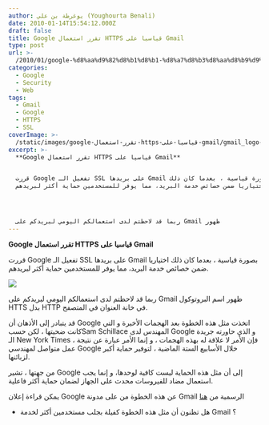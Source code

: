```yaml
---
author: يوغرطة بن علي (Youghourta Benali)
date: 2010-01-14T15:54:12.000Z
draft: false
title: Google تقرر استعمال HTTPS قياسيا على Gmail
type: post
url: >-
  /2010/01/google-%d8%aa%d9%82%d8%b1%d8%b1-%d8%a7%d8%b3%d8%aa%d8%b9%d9%85%d8%a7%d9%84-https-%d9%82%d9%8a%d8%a7%d8%b3%d9%8a%d8%a7-%d8%b9%d9%84%d9%89-gmail/
categories:
  - Google
  - Security
  - Web
tags:
  - Gmail
  - Google
  - HTTPS
  - SSL
coverImage: >-
  /static/images/google-تقرر-استعمال-https-قياسيا-على-gmail/gmail_logo-e1263484332925-300x94.png
excerpt: >-
  **Google تقرر استعمال HTTPS قياسيا على Gmail**


  قررت Google تفعيل الـ SSL على بريدها Gmail بصورة قياسية ، بعدما كان ذلك
  اختياريا ضمن خصائص خدمة البريد، مما يوفر للمستخدمين حماية أكثر لبريدهم.




  ربما قد لاحظتم لدى استعمالكم اليومي لبريدكم على Gmail ظهور
---
```

**Google تقرر استعمال HTTPS قياسيا على Gmail**

قررت Google تفعيل الـ SSL على بريدها Gmail بصورة قياسية ، بعدما كان ذلك اختياريا ضمن خصائص خدمة البريد، مما يوفر للمستخدمين حماية أكثر لبريدهم.

![](/static/images/google-تقرر-استعمال-https-قياسيا-على-gmail/gmail_logo-e1263484332925-300x94.png)

ربما قد لاحظتم لدى استعمالكم اليومي لبريدكم على Gmail ظهور اسم البروتوكول HTTS بدل HTTP في خانة العنوان في المتصفح.

قد يتبادر إلى الأذهان أن Google اتخذت مثل هذه الخطوة بعد الهجمات الأخيرة و التي كانت ضحيتها ، لكن حسبSam Schillace المهندس لدى Google و الذي حاورته جريدة الـ New York Times ، فإن الأمر لا علاقة له بهذه الهجمات ، و إنما الأمر عبارة عن نتيجة عمل متواصل لمهندسي Google خلال الأسابيع الستة الماضية ، لتوفير حماية أكبر لزبائنها.

من جهتها ، تشير Google إلى أن مثل هذه الحماية ليست كافية لوحدها، و إنما يجب استعمال مضاد للفيروسات محدث على الجهاز لضمان حماية أكثر فاعلية.

يمكن قراءة إعلان Google عن هذه الخطوة من على مدونة Gmail الرسمية من [هنا](http://gmailblog.blogspot.com/2010/01/default-https-access-for-gmail.html)

-   هل تظنون أن مثل هذه الخطوة كفيلة بجلب مستخدمين أكثر لخدمة Gmail ؟
